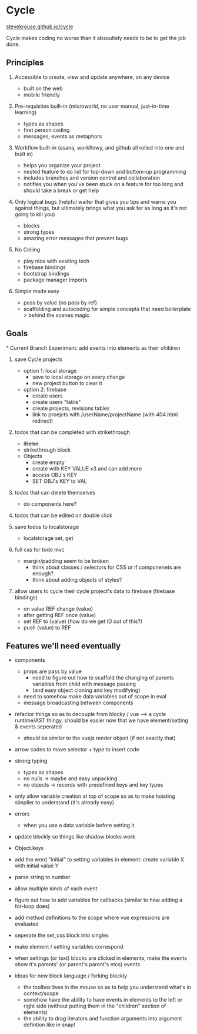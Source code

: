 # Cycle

[stevekrouse.github.io/cycle](stevekrouse.github.io/cycle)

Cycle makes coding no worse than it absoultely needs to be to get the job done.

## Principles

1) Accessible to create, view and update anywhere, on any device
   - built on the web
   - mobile friendly

2) Pre-requisites built-in (microworld, no user manual, just-in-time learning)
   - types as shapes
   - first person coding
   - messages, events as metaphors

3) Workflow built-in (asana, workflowy, and github all rolled into one and built in)
   - helps you organize your project
   - nested feature to do list for top-down and bottom-up programming
   - includes branches and version control and collaboration
   - notifies you when you've been stuck on a feature for too long and should take a break or get help

4) Only logical bugs (helpful waiter that gives you tips and warns you against things, but ultimately brings what you ask for as long as it's not going to kill you)
   - blocks
   - strong types
   - amazing error messages that prevent bugs

5) No Ceiling
   - play nice with exsiting tech
   - firebase bindings
   - bootstrap bindings
   - package manager imports

6) Simple made easy
   - pass by value (no pass by ref)
   - scaffolding and autocoding for simple concepts that need boilerplate > behind the scenes magic


## Goals

^ Current Branch Experiment: add events into elements as their children


1) save Cycle projects 
   * option 1: local storage
     * save to local storage on every change
     * new project button to clear it
   * option 2: firebase
     * create users
     * create users "table"
     * create projects, revisions tables
     * link to proejcts with /userName/projectName (with 404.html redirect)

2) todos that can be completed with strikethrough
   * ~~if/else~~
   * strikethrough block
   * Objects
     * create empty
     * create with KEY VALUE x3 and can add more
     * access OBJ's KEY
     * SET OBJ's KEY to VAL

3) todos that can delete themselves
   * do components here?

4) todos that can be edited on double click

5) save todos to localstorage
   * localstorage set, get

6) full css for todo mvc
   * margin/padding seem to be broken
     *  think about classes / selectors for CSS or if componenets are enough?
     *  think about adding objects of styles?

7) allow users to cycle their cycle project's data to firebase (firebase bindings)
   * on value REF change (value)
   * after getting REF once (value)
   * set REF to (value)  (how do we get ID out of this?)
   * push (value) to REF


## Features we'll need eventually

* components
  * props are pass by value
    * need to figure out how to scaffold the changing of parents variables from child with message passing 
    * (and easy object cloning and key modifying)
  * need to somehow make data variables out of scope in eval
  * message broadcasting between components
* refactor things so as to decouple from blocky / vue --> a cycle runtime/AST thingy, should be easier now that we have element/setting & events seperated
  * should be similar to the vuejs render object (if not exactly that)
* arrow codes to move selector + type to insert code
* strong typing
  * types as shapes
  * no nulls -> maybe and easy unpacking
  * no objects -> records with predefined keys and key types
* only allow variable creation at top of scope so as to make hoisting simplier to understand (it's already easy)

* errors
  * when you use a data variable before setting it
* update blockly so things like shadow blocks work
* Object.keys
* add the word "initial" to setting variables in element: create variable X with initial value Y
* parse string to number
* allow multiple kinds of each event
* figure out how to add variables for callbacks (similar to how adding a for-loop does)
* add method definitions to the scope where vue expressions are evaluated
* seperate the set_css block into singles
* make element / setting variables correspond
* when settings (or text) blocks are clicked in elements, make the events show it's parents' (or parent's parent's etcs) events
* ideas for new block language / forking blockly
  * the toolbox lives in the mouse so as to help you understand what's in context/scope
  * somehow have the ability to have events in elements to the left or right side (without putting them in the "children" section of elements)
  * the ability to drag iterators and function arguments into argument defintion like in snap!
